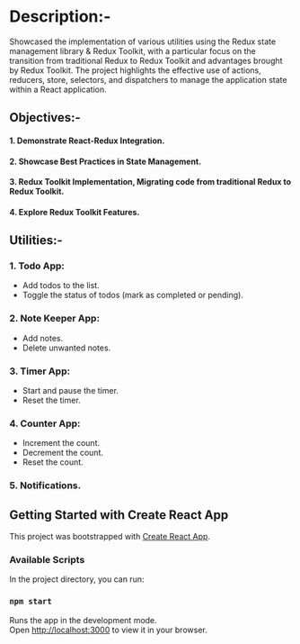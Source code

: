 # Description:-
Showcased the implementation of various utilities using the Redux state management library & Redux Toolkit, with a particular focus on the transition from traditional Redux to Redux Toolkit and advantages brought by Redux Toolkit. The project highlights the effective use of actions, reducers, store, selectors, and dispatchers to manage the application state within a React application.

## Objectives:-
#### 1. Demonstrate React-Redux Integration.

#### 2. Showcase Best Practices in State Management.

#### 3. Redux Toolkit Implementation, Migrating code from traditional Redux to Redux Toolkit.

#### 4. Explore Redux Toolkit Features.


## Utilities:-

### 1. Todo App:
 - Add todos to the list.
 - Toggle the status of todos (mark as completed or pending).


### 2. Note Keeper App:
 - Add notes.
 - Delete unwanted notes.

### 3. Timer App:
 - Start and pause the timer.
 - Reset the timer.

### 4. Counter App:
 - Increment the count.
 - Decrement the count.
 - Reset the count.

### 5. Notifications.


## Getting Started with Create React App

This project was bootstrapped with [Create React App](https://github.com/facebook/create-react-app).

### Available Scripts

In the project directory, you can run:

### `npm start`

Runs the app in the development mode.\
Open [http://localhost:3000](http://localhost:3000) to view it in your browser.
